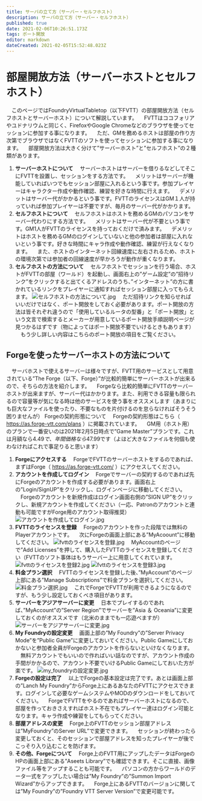 ```yaml
---
title: サーバの立て方（サーバー・セルフホスト）
description: サーバの立て方（サーバー・セルフホスト）
published: true
date: 2021-02-06T10:26:51.173Z
tags: ポート開放
editor: markdown
dateCreated: 2021-02-05T15:52:48.023Z
---
```


# 部屋開放方法（サーバーホストとセルフホスト）
　このページではFoundryVirtualTabletop（以下FVTT）の部屋開放方法（セルフホストとサーバーホスト）について解説しています。
　FVTTはココフォリアやユドナリウムと同じく、FirefoxやGoogle Chromeなどのブラウザを使ってセッションに参加する事になります。
　ただ、GMを務めるホストは部屋の作り方次第でブラウザではなくFVTTのソフトを使ってセッションに参加する事になります。
　部屋開放方法は大きく分けて”サーバーホスト”と”セルフホスト”の２種類があります。
01. **サーバーホストについて**
　サーバーホストはサーバーを借りるなどしてそこにFVTTを設置し、セッションをする方法です。
　メリットはサーバーが機能していればいつでもセッション部屋に入れるという事です。参加プレイヤーはキャラクター作成や動作確認、練習を好きな時間に行えます。
　デメリットはサーバー代がかかるという事です。FVTTのライセンスはGM１人が持っていれば参加プレイヤーは不要ですが、毎月のサーバー代がかかります。
02. **セルフホストについて**
　セルフホストはホストを務めるGMのパソコンをサーバー代わりにする方法です。
　メリットはサーバー代が不要という事です。GM1人がFVTTのライセンスを持っておくだけで済みます。
　デメリットはホストを務めるGMのログインしていないと他の参加者は部屋に入れないという事です。好きな時間にキャラ作成や動作確認、練習が行えなくなります。
　また、ホストのインターネット回線速度に左右されるため、ホストの環境次第では参加者の回線速度が早かろうが動作が重くなります。
03. **セルフホストの方法について**
　セルフホストでセッションを行う場合、ホストがFVTTの部屋（ワールド）を起動し、画面右上の”ゲーム設定”の”招待リンク”をクリックすると出てくるアドレスのうち、”インターネット”の方に書かれているリンクをプレイヤーに通知すればセッション部屋に入ってもらえます。
![セルフホストの方法について.jpg](/images/japanese-community/セルフホストの方法について.jpg)
　ただ招待リンクを知らせればいいだけではなく、ポート開放をしておく必要があります。ポート開放の方法は皆それぞれ違うので「使用しているルータの型番」と「ポート開放」という文言で検索するとメーカーが用意しているポート開放手順説明ページが見つかるはずです（物によってはポート開放不要でいけるときもあります）
　もう少し詳しい内容はこちらのポート開放の項目をご覧ください。

## Forgeを使ったサーバーホストの方法について
　サーバホストで使えるサーバーは様々ですが、FVTT用のサービスとして用意されている”The Forge（以下、Forge）”が比較的簡単にサーバーホストが出来るので、そちらの方法を紹介します。
　Forgeなら比較的簡単にFVTTのサーバーホストが出来ますが、サーバー代はかかります。また、利用できる容量も限られるので容量等が気になる時は他のサービスを使う事をオススメします（あまりにも巨大なファイルを使ったり、不要なものを片付けるのを怠らなければそうそう困りませんが）
Forgeの契約形態について
　Forgeの契約形態はこちら（ https://as.forge-vtt.com/plans ）に掲載されています。
　GM用（ホスト用）のプランで一番安いのは2021年2月5日時点で”Game Master”プランです。これは月額なら$4.49で、年間価格なら$47.99です（よほど大きなファイルを何個も使わなければこれで事足りると思います）
01. **Forgeにアクセスする**
　ForgeでFVTTのサーバーホストをするのであれば、まずはForge（ https://as.forge-vtt.com/ ）にアクセスしてください。
02. **アカウントを作成してログイン**
　Forgeでサーバーの契約するのであれば先にForgeのアカウントを作成する必要があります。画面右上の”Login/SignUP”をクリックし、ログインページに移動してください。
　Forgeのアカウントを新規作成はログイン画面右側の”SIGN UP”をクリックし、新規アカウントを作成してください（一応、Patronのアカウントと連動も可能ですがForge用のアカウント取得推奨）
![アカウントを作成してログイン.jpg](/images/japanese-community/アカウントを作成してログイン.jpg)
03. **FVTTのライセンスを登録**
　Forgeのアカウントを作った段階では無料のPlayerアカウントです。
　次にForgeの画面上部にある”MyAcoount”に移動してください。
![fvttのライセンスを登録.jpg](/images/japanese-community/fvttのライセンスを登録.jpg)
　MyAccountのページで”Add Licenses”を押して、購入したFVTTのライセンスを登録してください（FVTTのソフト事体はもうサーバー上に用意してくれています。
![fvttのライセンスを登録2.jpg](/images/japanese-community/fvttのライセンスを登録2.jpg)
![fvttのライセンスを登録3.jpg](/images/japanese-community/fvttのライセンスを登録3.jpg)
04. **料金プラン選択**
　FVTTのライセンスを登録した後、”MyAccount”のページ上部にある”Manage Subscriptions”で料金プランを選択してください。
![料金プラン選択.jpg](/images/japanese-community/料金プラン選択.jpg)
　これでForgeでFVTTが利用できるようになるのですが、もう少し設定しておくべき項目があります。
05. **サーバーをアジアサーバーに変更**
　日本でプレイするのであれば、”MyAccount”の”Server Region”でサーバーを”Asia ＆ Oceania”に変更しておくのがオススメです（北米のままでも一応遊べますが）
![サーバーをアジアサーバーに変更.jpg](/images/japanese-community/サーバーをアジアサーバーに変更.jpg)
06. **My Foundryの設定変更**
　画面上部の”My Foundry”の”Server Privacy Mode”を”Public Game”に変更しておいてください。Public Gameにしておかないと参加者全員がForgeのアカウントを作らないといけなくなります。
　無料アカウントでもいいので作ればいい話なのですが、アカウント作成の手間がかかるので、アカウント不要でいけるPublic Gameにしておいた方が楽です。
![my_foundryの設定変更.jpg](/images/japanese-community/my_foundryの設定変更.jpg)
07. **Forgeの設定は完了**
　以上でForgeの基本設定は完了です。あとは画面上部の”Lanch My Foundry”からForge上にあるあなたのFVTTにアクセスできます。ログインして必要なゲームシステムやMODのダウンロードをしておいてください。
　ForgeでFVTTをやるのであればサーバーホストになるので、部屋を作っておきさえすればホスト不在でもプレイヤー達はログイン可能となります。キャラ作成や練習をしてもらってください。
08. **部屋アドレスの変更**
　Forge上のFVTTのセッション部屋アドレスは”MyFoundry”のServer URL”で変更できます。
　セッションが終わったら変更しておくと、そのセッションで部屋アドレスを知ったプレイヤーが後でこっそり入り込むことを防げます。
09. **その他、Forgeについて**
　Forge上のFVTT用にアップしたデータはForgeのHPの画面上部にある”Aseets Library”でも確認できます。そこに直接、画像ファイル等をアップすることも可能です。
　パソコンの方からワールドのデータ一式をアップしたい場合は”My Foundry”の”Summon Import Wizard”からアップできます。
　Forge上にあるFVTTのバージョンに関しては”My Foundry”の”Foundry VTT Server Version”で変更可能です。
